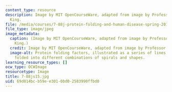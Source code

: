 ```yaml
---
content_type: resource
description: Image by MIT OpenCourseWare, adapted from image by Professor Jonathan
  King.
file: /media/courses/7-88j-protein-folding-and-human-disease-spring-2015/69d014bcb59ee3010bd02583990ffbd0_7-88js15.jpg
file_type: image/jpeg
image_metadata:
  caption: (Image by MIT OpenCourseWare, adapted from image by Professor Jonathan
    King.)
  credit: Image by MIT OpenCourseWare, adapted from image by Professor Jonathan King.
  image-alt: Protein folding factors, illustrated as a series of lines and rectangles
    folded into different combinations of spirals and shapes.
learning_resource_types: []
ocw_type: OCWImage
resourcetype: Image
title: 7-88js15.jpg
uid: 69d014bc-b59e-e301-0bd0-2583990ffbd0
---
```

